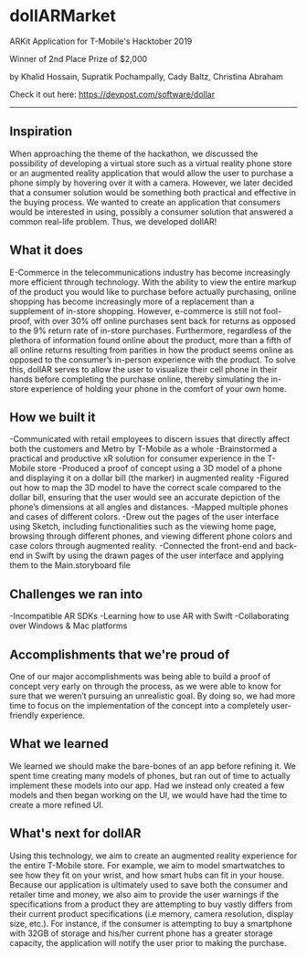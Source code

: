 # dollARMarket
ARKit Application for T-Mobile's Hacktober 2019 

Winner of 2nd Place Prize of $2,000

by Khalid Hossain, Supratik Pochampally, Cady Baltz, Christina Abraham

Check it out here: https://devpost.com/software/dollar

___

## Inspiration
When approaching the theme of the hackathon, we discussed the possibility of developing a virtual store such as a virtual reality phone store or an augmented reality application that would allow the user to purchase a phone simply by hovering over it with a camera. However, we later decided that a consumer solution would be something both practical and effective in the buying process. We wanted to create an application that consumers would be interested in using, possibly a consumer solution that answered a common real-life problem. Thus, we developed dollAR!

## What it does
E-Commerce in the telecommunications industry has become increasingly more efficient through technology. With the ability to view the entire markup of the product you would like to purchase before actually purchasing, online shopping has become increasingly more of a replacement than a supplement of in-store shopping. However, e-commerce is still not fool-proof, with over 30% off online purchases sent back for returns as opposed to the 9% return rate of in-store purchases. Furthermore, regardless of the plethora of information found online about the product, more than a fifth of all online returns resulting from parities in how the product seems online as opposed to the consumer’s in-person experience with the product. To solve this, dollAR serves to allow the user to visualize their cell phone in their hands before completing the purchase online, thereby simulating the in-store experience of holding your phone in the comfort of your own home. 

## How we built it
-Communicated with retail employees to discern issues that directly affect both the customers and Metro by T-Mobile as a whole
-Brainstormed a practical and productive xR solution for consumer experience in the T-Mobile store
-Produced a proof of concept using a 3D model of a phone and displaying it on a dollar bill (the marker) in augmented reality
-Figured out how to map the 3D model to have the correct scale compared to the dollar bill, ensuring that the user would see an accurate depiction of the phone’s dimensions at all angles and distances.
-Mapped multiple phones and cases of different colors. 
-Drew out the pages of the user interface using Sketch, including functionalities such as the viewing home page, browsing through different phones, and viewing different phone colors and case colors through augmented reality.
-Connected the front-end and back-end in Swift by using the drawn pages of the user interface and applying them to the Main.storyboard file


## Challenges we ran into
-Incompatible AR SDKs
-Learning how to use AR with Swift
-Collaborating over Windows & Mac platforms

## Accomplishments that we're proud of
One of our major accomplishments was being able to build a proof of concept very early on through the process, as we were able to know for sure that we weren’t pursuing an unrealistic goal. By doing so, we had more time to focus on the implementation of the concept into a completely user-friendly experience.

## What we learned
We learned we should make the bare-bones of an app before refining it. We spent time creating many models of phones, but ran out of time to actually implement these models into our app. Had we instead only created a few models and then began working on the UI, we would have had the time to create a more refined UI.

## What's next for dollAR
Using this technology, we aim to create an augmented reality experience for the entire T-Mobile store. For example, we aim to model smartwatches to see how they fit on your wrist, and how smart hubs can fit in your house. Because our application is ultimately used to save both the consumer and retailer time and money, we also aim to provide the user warnings if the specifications from a product they are attempting to buy vastly differs from their current product specifications (i.e memory, camera resolution, display size, etc.). For instance, if the consumer is attempting to buy a smartphone with 32GB of storage and his/her current phone has a greater storage capacity, the application will notify the user prior to making the purchase. 
